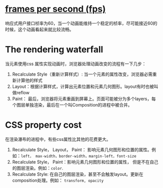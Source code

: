 # [frames per second (fps)](https://developer.mozilla.org/en-US/docs/Tools/Performance/Frame_rate)
响应式用户接口桢率为60，当一个动画能维持一个稳定的桢率，尽可能接近60的时候，这个动画看起来就比较流畅。

# The rendering waterfall
当元素使用css 属性实现动画时，浏览器处理动画改变的流程有一下几步：
1. Recalculate Style（重新计算样式）: 当一个元素的属性改变，浏览器必需重新计算他的样式
2. Layout：根据计算样式，计算出元素位置和元素几何图形。layout有时也被叫做reflow
3. Paint： 最后，浏览器将元素重画到屏幕上。页面可能被分为多个layers，每个图层单独渲染，最后在一个叫Composition的进程中被合并。

# CSS property cost
在渲染瀑布的进程中，有些css属性比其他的花费更大。
1. Recalculate Style， Layout， Paint： 影响元素几何图形和位置的属性。例如：`left， max-width，border-width，margin-left，font-size`
2. Recalculate Style， Paint：影响元素几何图形和位置的属性， 但是不在自己的图层渲染。例如：`color`.
3. Recalculate Style: 在自己的图层渲染，甚至不会触发layout。更新在composition处理。例如： `transform, opacity`